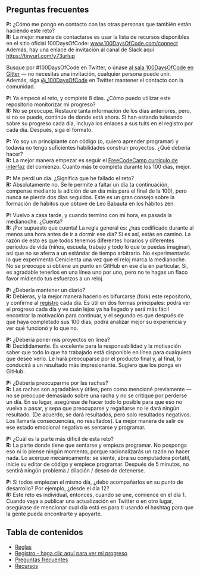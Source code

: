 ## Preguntas frecuentes

**P:** ¿Cómo me pongo en contacto con las otras personas que también están haciendo este reto?  
**R:** La mejor manera de contactarse es usar la lista de recursos disponibles en el sitio oficial 100DaysOfCode: www.100DaysOfCode.com/connect Además, hay una enlace de invitación al canal de Slack aquí https://tinyurl.com/y73urlup

Busque por #100DaysOfCode en Twitter, o únase [al sala 100DaysOfCode en Gitter](https://gitter.im/Kallaway/100DaysOfCode) — no necesitas una invitación, cualquier persona puede unir. Además, siga [@\_100DaysOfCode](https://twitter.com/_100DaysOfCode) en Twitter mantener el contacto con la comunidad.

**P:** Ya empecé el reto, y completé 8 días. ¿Cómo puedo utilizar este repositorio monitorizar mi progreso?  
**R:** No se preocupe. Restaure tanta información de los días anteriores, pero, si no se puede, continúe de donde está ahora. Si han estando tuiteando sobre su progreso cada día, incluya los enlaces a sus tuits en el registro por cada día. Después, siga el formato.

**P:** Yo soy un principiante con código (o, quiero aprender programar) y todavía no tengo suficientes habilidades construir proyectos. ¿Qué debería hacer?  
**R:** La mejor manera empezar es seguir el [FreeCodeCamp currículo de interfaz](https://www.freecodecamp.com/) del comienzo. Cuanto más te completa durante los 100 días, mejor.

**P:** Me perdí un día. ¿Significa que he fallado el reto?  
**R:** Absolutamente no. Se le permite a faltar un día (a continuación, compense mediante la adición de un día más para el final de la 100), pero nunca se pierda dos días seguidos. Este es un gran consejo sobre la formación de hábitos que obtuve de Leo Babauta en los hábitos zen.

**P:** Vuelvo a casa tarde, y cuando termino con mi hora, es pasada la medianoche. ¿Cuenta?  
**R:** ¡Por supuesto que cuenta! La regla general es: ¿has codificado durante al menos una hora antes de ir a dormir ese día? Si es así, estás en camino.
La razón de esto es que todos tenemos diferentes horarios y diferentes períodos de vida (niños, escuela, trabajo y todo lo que te puedas imaginar), así que no se aferra a un estándar de tiempo arbitrario. No experimentarás lo que experimentó Cenicienta una vez que el reloj marca la medianoche.
No se preocupe si obtiene un punto en GitHub en ese día en particular. Sí, es agradable tenerlos en una línea uno por uno, pero no te hagas un flaco favor midiendo tus esfuerzos a un reloj.

**P:** ¿Debería mantener un diario?  
**R:** Debieras, y la mejor manera hacerlo es bifurcarse (fork) este repositorio, y confirme al [registro](registro.md) cada día. Es útil en dos formas principales: podrá ver el progreso cada día y ve cuán lejos ya ha llegado y será más fácil encontrar la motivación para continuar, y el segundo es que después de que haya completado sus 100 días, podrá analizar mejor su experiencia y ver qué funcionó y lo que no.

**P:** ¿Debería poner mis proyectos en línea?  
**R:** Decididamente. Es excelente para la responsabilidad y la motivación saber que todo lo que ha trabajado está disponible en línea para cualquiera que desee verlo. Le hará preocuparse por el producto final y, al final, lo conducirá a un resultado más impresionante. Sugiero que los ponga en GitHub.

**P:** ¿Debería preocuparme por las rachas?  
**R:** Las rachas son agradables y útiles, pero como mencioné previamente — no se preocupe demasiado sobre una racha y no se critique por perderse un día. En su lugar, asegúrese de hacer todo lo posible para que eso no vuelva a pasar, y sepa que preocuparse y regañarse no le dará ningún resultado. (De acuerdo, se dará resultados, pero solo resultados negativos. Los llamaría consecuencias, no resultados). La mejor manera de salir de ese estado emocional negativo es sentarse y programar.

**P:** ¿Cuál es la parte más difícil de esta reto?  
**R:** La parte donde tiene que sentarse y empieza programar. No posponga eso ni lo piense ningún momento, porque racionalizarás un razón no hacer nada. Lo acerque mecánicamente: se siente, abra su computadora portátil, inicie su editor de código y empiece programar. Después de 5 minutos, no sentirá ningún problema / dilación / deseo de detenerse.

**P:** Si todos empiezan el mismo día, ¿debo acompañarlos en su punto de desarrollo? Por ejemplo, ¿desde el día 12?  
**R:** Este reto es individual, entonces, cuando se une, comience en el día 1. Cuando vaya a publicar una actualización en Twitter o en otro lugar, asegúrase de mencionar cual día está es para ti usando el hashtag para que la gente pueda encontrarte y apoyarte.

## Tabla de contenidos

* [Reglas](reglas.md)
* [Registro - haga clic aquí para ver mi progreso](registro.md)
* [Preguntas frecuentes](preguntas_frecuentes.md)
* [Recursos](recursos.md)
